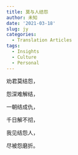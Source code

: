 ```yaml
---
title: 莫与人结怨
author: 未知
date: '2021-03-18'
slug: jy
categories:
  - Translation Articles
tags:
  - Insights
  - Culture
  - Personal
---
```


劝君莫结怨，

怨深难解结，

一朝结成仇，

千日解不彻，

我见结怨人，

尽被怨磨折。

